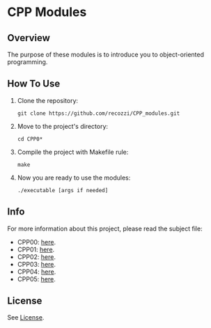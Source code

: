<h1>CPP Modules</h1>
<h2>Overview</h2>
The purpose of these modules is to introduce you to object-oriented programming.
<h2>How To Use</h2>
<ol>
  <li>Clone the repository:</li>
  <pre><code>git clone https://github.com/recozzi/CPP_modules.git</code></pre>
  <li>Move to the project's directory:</li>
  <pre><code>cd CPP0*</code></pre>
  <li>Compile the project with Makefile rule:</li>
  <pre><code>make</code></pre>
  <li>Now you are ready to use the modules:</li>
  <pre><code>./executable [args if needed]</code></pre>
</ol>
<h2>Info</h2>
For more information about this project, please read the subject file:
<ul>
    <li>CPP00: <a href="https://github.com/recozzi/CPPmodules_42/blob/master/CPP00/en.subject.pdf">here</a>.</li>
    <li>CPP01: <a href="https://github.com/recozzi/CPPmodules_42/blob/master/CPP01/en.subject.pdf">here</a>.</li>
    <li>CPP02: <a href="https://github.com/recozzi/CPPmodules_42/blob/master/CPP02/en.subject.pdf">here</a>.</li>
    <li>CPP03: <a href="https://github.com/recozzi/CPPmodules_42/blob/master/CPP03/en.subject.pdf">here</a>.</li>
    <li>CPP04: <a href="https://github.com/recozzi/CPPmodules_42/blob/master/CPP04/en.subject.pdf">here</a>.</li>
    <li>CPP05: <a href="https://github.com/recozzi/CPPmodules_42/blob/master/CPP05/en.subject.pdf">here</a>.</li>
</ul>
<h2>License</h2>
See <a href="https://github.com/recozzi/CPPmodules_42/blob/master/LICENSE">License</a>.
